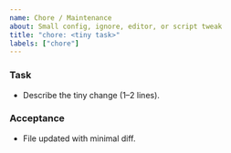 ```yaml
---
name: Chore / Maintenance
about: Small config, ignore, editor, or script tweak
title: "chore: <tiny task>"
labels: ["chore"]
---
```


### Task
- Describe the tiny change (1–2 lines).

### Acceptance
- File updated with minimal diff.
